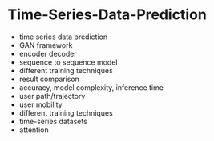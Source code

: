 # Time-Series-Data-Prediction                 
- time series data prediction             
- GAN framework                 
- encoder decoder           
- sequence to sequence model       
- different training techniques  
- result comparison  
- accuracy, model complexity, inference time   
- user path/trajectory  
- user mobility   
- different training techniques 
- time-series datasets 
- attention 
  

